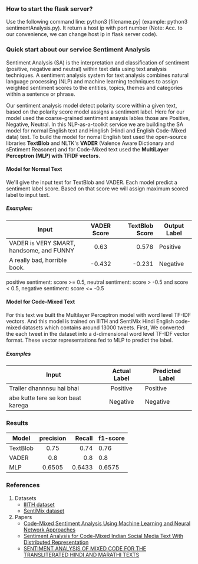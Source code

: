 ### How to start the flask server?

Use the following command line: python3 [filename.py] (example: python3 sentimentAnalysis.py). It return a host ip with port number (Note: Acc. to our convenience, we can change host ip in flask server code).


### Quick start about our service Sentiment Analysis

Sentiment Analysis (SA) is the interpretation and classification of sentiment (positive, negative and neutral) within text data using text analysis techniques. A sentiment analysis system for text analysis combines natural language processing (NLP) and machine learning techniques to assign weighted sentiment scores to the entities, topics, themes and categories within a sentence or phrase.

Our sentiment analysis model detect polarity score within a given text, based on the polarity score model assigns a sentiment label. Here for our model used the coarse-grained sentiment anaysis lables those are Positive, Negative, Neutral. In this NLP-as-a-toolkit service we are building the SA model for normal English text and Hinglish (Hindi and English Code-Mixed data) text. To build the model for nomal English text used the open-source libraries **TextBlob** and NLTK's **VADER** (Valence Aware Dictionary and sEntiment Reasoner) and for Code-Mixed text used the **MultiLayer Perceptron (MLP) with TFIDF vectors**.


#### Model for Normal Text

We'll give the input text for TextBlob and VADER. Each model predict a sentiment label score. Based on that score we will assign maximum scored label to input text.

##### Examples: 
  | Input       | VADER Score      | TextBlob Score  | Output Label |
  | ------------- |:-------------:| -----:| -----------|
  | VADER is VERY SMART, handsome, and FUNNY   | 0.63 | 0.578 | Positive |
  | A really bad, horrible book.      |  -0.432 |  -0.231 | Negative |
  
  positive sentiment: score >= 0.5,
  neutral sentiment:  score > -0.5 and score < 0.5,
  negative sentiment: score <= -0.5
  
#### Model for Code-Mixed Text

For this text we built the Multilayer Perceptron model with word level TF-IDF vectors. And this model is trained on IIITH and SentiMix Hindi English code-mixed datasets which contains around 13000 tweets. First, We converted the each tweet in the dataset into a d-dimensional word level TF-IDF vector format. These vector representations fed to MLP to predict the label. 

##### Examples
 | Input       | Actual Label      | Predicted Label  |
  | ------------- |:-------------:| -----------|
  | Trailer dhannnsu hai bhai   | Positive | Positive |
  | abe kutte tere se kon baat karega |  Negative | Negative |

### Results

| Model        | precision      | Recall  | f1-score |
| ------------- |:-------------:| -----:| -----------|
| TextBlob      | 0.75 | 0.74 | 0.76
| VADER      | 0.8      |  0.8 |  0.8 |
| MLP | 0.6505 | 0.6433 | 0.6575 |


### References
  1. Datasets
     - [IIITH dataset](https://github.com/drimpossible/Sub-word-LSTM/tree/master/Data)
     - [SentiMix dataset](https://competitions.codalab.org/competitions/20654)
  2. Papers
     - [Code-Mixed Sentiment Analysis Using Machine Learning and Neural Network Approaches](https://arxiv.org/pdf/1808.03299.pdf)
     - [Sentiment Analysis for Code-Mixed Indian Social Media Text With Distributed Representation](https://ieeexplore.ieee.org/document/8554835)
     - [SENTIMENT ANALYSIS OF MIXED CODE FOR THE TRANSLITERATED HINDI AND MARATHI TEXTS](https://aircconline.com/ijnlc/V7N2/7218ijnlc02.pdf)
